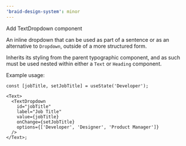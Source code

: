 ```yaml
---
'braid-design-system': minor
---
```


Add TextDropdown component

An inline dropdown that can be used as part of a sentence or as an
alternative to `Dropdown`, outside of a more structured form.

Inherits its styling from the parent typographic component, and as such
must be used nested within either a `Text` or `Heading` component.

Example usage:

```tsx
const [jobTitle, setJobTitle] = useState('Developer');

<Text>
  <TextDropdown
    id="jobTitle"
    label="Job Title"
    value={jobTitle}
    onChange={setJobTitle}
    options={['Developer', 'Designer', 'Product Manager']}
  />
</Text>;
```
